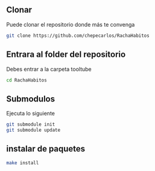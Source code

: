 

## Clonar 
Puede clonar el repositorio donde más te convenga

```bash
git clone https://github.com/chepecarlos/RachaHabitos
```

## Entrara al folder del repositorio 
Debes entrar a la carpeta tooltube 

```bash
cd RachaHabitos
```

## Submodulos 
Ejecuta lo siguiente

```bash
git submodule init
git submodule update
```

## instalar de paquetes

```bash
make install
``` 
